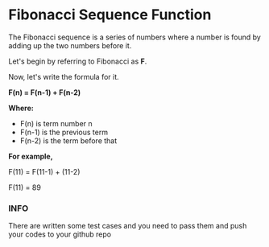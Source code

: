 # Fibonacci Sequence Function
The Fibonacci sequence is a series of numbers where a number is found by adding up the two numbers before it.<br>

Let's begin by referring to Fibonacci as **F**.

Now, let's write the formula for it.

**F(n) = F(n-1) + F(n-2)**

**Where:**
- F(n) is term number n
- F(n-1) is the previous term
- F(n-2) is the term before that

**For example,**

F(11) = F(11-1) + (11-2)

F(11) = 89

### INFO
There are written some test cases and you need to pass them and push your codes to your github repo